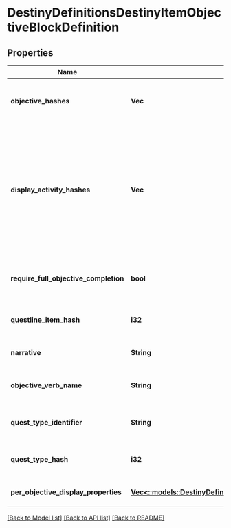 # DestinyDefinitionsDestinyItemObjectiveBlockDefinition

## Properties
Name | Type | Description | Notes
------------ | ------------- | ------------- | -------------
**objective_hashes** | **Vec<i32>** | The hashes to Objectives (DestinyObjectiveDefinition) that are part of this Quest Step, in the order that they should be rendered. | [optional] [default to null]
**display_activity_hashes** | **Vec<i32>** | For every entry in objectiveHashes, there is a corresponding entry in this array at the same index. If the objective is meant to be associated with a specific DestinyActivityDefinition, there will be a valid hash at that index. Otherwise, it will be invalid (0).  Rendered somewhat obsolete by perObjectiveDisplayProperties, which currently has much the same information but may end up with more info in the future. | [optional] [default to null]
**require_full_objective_completion** | **bool** | If True, all objectives must be completed for the step to be completed. If False, any one objective can be completed for the step to be completed. | [optional] [default to null]
**questline_item_hash** | **i32** | The hash for the DestinyInventoryItemDefinition representing the Quest to which this Quest Step belongs. | [optional] [default to null]
**narrative** | **String** | The localized string for narrative text related to this quest step, if any. | [optional] [default to null]
**objective_verb_name** | **String** | The localized string describing an action to be performed associated with the objectives, if any. | [optional] [default to null]
**quest_type_identifier** | **String** | The identifier for the type of quest being performed, if any. Not associated with any fixed definition, yet. | [optional] [default to null]
**quest_type_hash** | **i32** | A hashed value for the questTypeIdentifier, because apparently I like to be redundant. | [optional] [default to null]
**per_objective_display_properties** | [**Vec<::models::DestinyDefinitionsDestinyObjectiveDisplayProperties>**](Destiny.Definitions.DestinyObjectiveDisplayProperties.md) | One entry per Objective on the item, it will have related display information. | [optional] [default to null]

[[Back to Model list]](../README.md#documentation-for-models) [[Back to API list]](../README.md#documentation-for-api-endpoints) [[Back to README]](../README.md)



